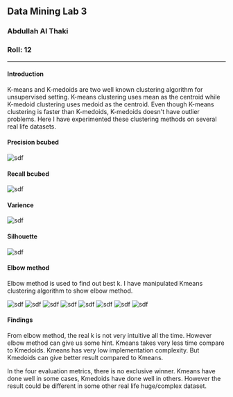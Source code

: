 ## Data Mining Lab 3
### Abdullah Al Thaki
### Roll: 12
---

#### Introduction


K-means and K-medoids are two well known clustering algorithm for unsupervised setting. K-means clustering uses mean as the centroid while K-medoid clustering uses medoid as the centroid. Even though K-means clustering is faster than K-medoids, K-medoids doesn't have outlier problems. Here I have experimented these clustering methods on several real life datasets.

#### Precision bcubed

![sdf](precision.png)

#### Recall bcubed

![sdf](recall.png)

#### Varience

![sdf](varience.png)

#### Silhouette

![sdf](silhouette.png)

#### Elbow method

Elbow method is used to find out best k. I have manipulated Kmeans clustering algorithm to show elbow method.

![sdf](elbow/balance_elbow.png)
![sdf](elbow/crx_elbow.png)
![sdf](elbow/heart_elbow.png)
![sdf](elbow/iris_elbow.png)
![sdf](elbow/seeds_elbow.png)
![sdf](elbow/sonar_elbow.png)
![sdf](elbow/user_modeling_elbow.png)
![sdf](elbow/wine_elbow.png)


#### Findings

From elbow method, the real k is not very intuitive all the time. However elbow method can give us some hint. Kmeans takes very less time compare to Kmedoids. Kmeans has very low implementation complexity. But Kmedoids can give better result compared to Kmeans.

In the four evaluation metrics, there is no exclusive winner. Kmeans have done well in some cases, Kmedoids have done well in others. However the result could be different in some other real life huge/complex dataset.